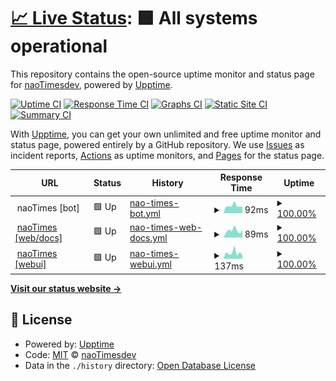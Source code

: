 # [📈 Live Status](https://panel.naoti.me): <!--live status--> **🟩 All systems operational**

This repository contains the open-source uptime monitor and status page for [naoTimesdev](https://naoti.me), powered by [Upptime](https://github.com/upptime/upptime).

[![Uptime CI](https://github.com/naoTimesdev/status/workflows/Uptime%20CI/badge.svg)](https://github.com/naoTimesdev/status/actions?query=workflow%3A%22Uptime+CI%22)
[![Response Time CI](https://github.com/naoTimesdev/status/workflows/Response%20Time%20CI/badge.svg)](https://github.com/naoTimesdev/status/actions?query=workflow%3A%22Response+Time+CI%22)
[![Graphs CI](https://github.com/naoTimesdev/status/workflows/Graphs%20CI/badge.svg)](https://github.com/naoTimesdev/status/actions?query=workflow%3A%22Graphs+CI%22)
[![Static Site CI](https://github.com/naoTimesdev/status/workflows/Static%20Site%20CI/badge.svg)](https://github.com/naoTimesdev/status/actions?query=workflow%3A%22Static+Site+CI%22)
[![Summary CI](https://github.com/naoTimesdev/status/workflows/Summary%20CI/badge.svg)](https://github.com/naoTimesdev/status/actions?query=workflow%3A%22Summary+CI%22)

With [Upptime](https://upptime.js.org), you can get your own unlimited and free uptime monitor and status page, powered entirely by a GitHub repository. We use [Issues](https://github.com/naoTimesdev/status/issues) as incident reports, [Actions](https://github.com/naoTimesdev/status/actions) as uptime monitors, and [Pages](https://panel.naoti.me) for the status page.

<!--start: status pages-->
<!-- This summary is generated by Upptime (https://github.com/upptime/upptime) -->
<!-- Do not edit this manually, your changes will be overwritten -->
<!-- prettier-ignore -->
| URL | Status | History | Response Time | Uptime |
| --- | ------ | ------- | ------------- | ------ |
| <img alt="" src="https://naoti.me/img/favicon.ico" height="13"> naoTimes [bot] | 🟩 Up | [nao-times-bot.yml](https://github.com/naoTimesdev/status/commits/HEAD/history/nao-times-bot.yml) | <details><summary><img alt="Response time graph" src="./graphs/nao-times-bot/response-time-week.png" height="20"> 92ms</summary><br><a href="https://status.naoti.me/history/nao-times-bot"><img alt="Response time 1360" src="https://img.shields.io/endpoint?url=https%3A%2F%2Fraw.githubusercontent.com%2FnaoTimesdev%2Fstatus%2FHEAD%2Fapi%2Fnao-times-bot%2Fresponse-time.json"></a><br><a href="https://status.naoti.me/history/nao-times-bot"><img alt="24-hour response time 82" src="https://img.shields.io/endpoint?url=https%3A%2F%2Fraw.githubusercontent.com%2FnaoTimesdev%2Fstatus%2FHEAD%2Fapi%2Fnao-times-bot%2Fresponse-time-day.json"></a><br><a href="https://status.naoti.me/history/nao-times-bot"><img alt="7-day response time 92" src="https://img.shields.io/endpoint?url=https%3A%2F%2Fraw.githubusercontent.com%2FnaoTimesdev%2Fstatus%2FHEAD%2Fapi%2Fnao-times-bot%2Fresponse-time-week.json"></a><br><a href="https://status.naoti.me/history/nao-times-bot"><img alt="30-day response time 92" src="https://img.shields.io/endpoint?url=https%3A%2F%2Fraw.githubusercontent.com%2FnaoTimesdev%2Fstatus%2FHEAD%2Fapi%2Fnao-times-bot%2Fresponse-time-month.json"></a><br><a href="https://status.naoti.me/history/nao-times-bot"><img alt="1-year response time 1360" src="https://img.shields.io/endpoint?url=https%3A%2F%2Fraw.githubusercontent.com%2FnaoTimesdev%2Fstatus%2FHEAD%2Fapi%2Fnao-times-bot%2Fresponse-time-year.json"></a></details> | <details><summary><a href="https://status.naoti.me/history/nao-times-bot">100.00%</a></summary><a href="https://status.naoti.me/history/nao-times-bot"><img alt="All-time uptime 99.96%" src="https://img.shields.io/endpoint?url=https%3A%2F%2Fraw.githubusercontent.com%2FnaoTimesdev%2Fstatus%2FHEAD%2Fapi%2Fnao-times-bot%2Fuptime.json"></a><br><a href="https://status.naoti.me/history/nao-times-bot"><img alt="24-hour uptime 100.00%" src="https://img.shields.io/endpoint?url=https%3A%2F%2Fraw.githubusercontent.com%2FnaoTimesdev%2Fstatus%2FHEAD%2Fapi%2Fnao-times-bot%2Fuptime-day.json"></a><br><a href="https://status.naoti.me/history/nao-times-bot"><img alt="7-day uptime 100.00%" src="https://img.shields.io/endpoint?url=https%3A%2F%2Fraw.githubusercontent.com%2FnaoTimesdev%2Fstatus%2FHEAD%2Fapi%2Fnao-times-bot%2Fuptime-week.json"></a><br><a href="https://status.naoti.me/history/nao-times-bot"><img alt="30-day uptime 100.00%" src="https://img.shields.io/endpoint?url=https%3A%2F%2Fraw.githubusercontent.com%2FnaoTimesdev%2Fstatus%2FHEAD%2Fapi%2Fnao-times-bot%2Fuptime-month.json"></a><br><a href="https://status.naoti.me/history/nao-times-bot"><img alt="1-year uptime 99.96%" src="https://img.shields.io/endpoint?url=https%3A%2F%2Fraw.githubusercontent.com%2FnaoTimesdev%2Fstatus%2FHEAD%2Fapi%2Fnao-times-bot%2Fuptime-year.json"></a></details>
| <img alt="" src="https://naoti.me/img/favicon.ico" height="13"> [naoTimes [web/docs]](https://naoti.me/) | 🟩 Up | [nao-times-web-docs.yml](https://github.com/naoTimesdev/status/commits/HEAD/history/nao-times-web-docs.yml) | <details><summary><img alt="Response time graph" src="./graphs/nao-times-web-docs/response-time-week.png" height="20"> 89ms</summary><br><a href="https://status.naoti.me/history/nao-times-web-docs"><img alt="Response time 118" src="https://img.shields.io/endpoint?url=https%3A%2F%2Fraw.githubusercontent.com%2FnaoTimesdev%2Fstatus%2FHEAD%2Fapi%2Fnao-times-web-docs%2Fresponse-time.json"></a><br><a href="https://status.naoti.me/history/nao-times-web-docs"><img alt="24-hour response time 100" src="https://img.shields.io/endpoint?url=https%3A%2F%2Fraw.githubusercontent.com%2FnaoTimesdev%2Fstatus%2FHEAD%2Fapi%2Fnao-times-web-docs%2Fresponse-time-day.json"></a><br><a href="https://status.naoti.me/history/nao-times-web-docs"><img alt="7-day response time 89" src="https://img.shields.io/endpoint?url=https%3A%2F%2Fraw.githubusercontent.com%2FnaoTimesdev%2Fstatus%2FHEAD%2Fapi%2Fnao-times-web-docs%2Fresponse-time-week.json"></a><br><a href="https://status.naoti.me/history/nao-times-web-docs"><img alt="30-day response time 118" src="https://img.shields.io/endpoint?url=https%3A%2F%2Fraw.githubusercontent.com%2FnaoTimesdev%2Fstatus%2FHEAD%2Fapi%2Fnao-times-web-docs%2Fresponse-time-month.json"></a><br><a href="https://status.naoti.me/history/nao-times-web-docs"><img alt="1-year response time 118" src="https://img.shields.io/endpoint?url=https%3A%2F%2Fraw.githubusercontent.com%2FnaoTimesdev%2Fstatus%2FHEAD%2Fapi%2Fnao-times-web-docs%2Fresponse-time-year.json"></a></details> | <details><summary><a href="https://status.naoti.me/history/nao-times-web-docs">100.00%</a></summary><a href="https://status.naoti.me/history/nao-times-web-docs"><img alt="All-time uptime 100.00%" src="https://img.shields.io/endpoint?url=https%3A%2F%2Fraw.githubusercontent.com%2FnaoTimesdev%2Fstatus%2FHEAD%2Fapi%2Fnao-times-web-docs%2Fuptime.json"></a><br><a href="https://status.naoti.me/history/nao-times-web-docs"><img alt="24-hour uptime 100.00%" src="https://img.shields.io/endpoint?url=https%3A%2F%2Fraw.githubusercontent.com%2FnaoTimesdev%2Fstatus%2FHEAD%2Fapi%2Fnao-times-web-docs%2Fuptime-day.json"></a><br><a href="https://status.naoti.me/history/nao-times-web-docs"><img alt="7-day uptime 100.00%" src="https://img.shields.io/endpoint?url=https%3A%2F%2Fraw.githubusercontent.com%2FnaoTimesdev%2Fstatus%2FHEAD%2Fapi%2Fnao-times-web-docs%2Fuptime-week.json"></a><br><a href="https://status.naoti.me/history/nao-times-web-docs"><img alt="30-day uptime 100.00%" src="https://img.shields.io/endpoint?url=https%3A%2F%2Fraw.githubusercontent.com%2FnaoTimesdev%2Fstatus%2FHEAD%2Fapi%2Fnao-times-web-docs%2Fuptime-month.json"></a><br><a href="https://status.naoti.me/history/nao-times-web-docs"><img alt="1-year uptime 100.00%" src="https://img.shields.io/endpoint?url=https%3A%2F%2Fraw.githubusercontent.com%2FnaoTimesdev%2Fstatus%2FHEAD%2Fapi%2Fnao-times-web-docs%2Fuptime-year.json"></a></details>
| <img alt="" src="https://naoti.me/img/favicon.ico" height="13"> [naoTimes [webui]](https://panel.naoti.me/) | 🟩 Up | [nao-times-webui.yml](https://github.com/naoTimesdev/status/commits/HEAD/history/nao-times-webui.yml) | <details><summary><img alt="Response time graph" src="./graphs/nao-times-webui/response-time-week.png" height="20"> 137ms</summary><br><a href="https://status.naoti.me/history/nao-times-webui"><img alt="Response time 147" src="https://img.shields.io/endpoint?url=https%3A%2F%2Fraw.githubusercontent.com%2FnaoTimesdev%2Fstatus%2FHEAD%2Fapi%2Fnao-times-webui%2Fresponse-time.json"></a><br><a href="https://status.naoti.me/history/nao-times-webui"><img alt="24-hour response time 85" src="https://img.shields.io/endpoint?url=https%3A%2F%2Fraw.githubusercontent.com%2FnaoTimesdev%2Fstatus%2FHEAD%2Fapi%2Fnao-times-webui%2Fresponse-time-day.json"></a><br><a href="https://status.naoti.me/history/nao-times-webui"><img alt="7-day response time 137" src="https://img.shields.io/endpoint?url=https%3A%2F%2Fraw.githubusercontent.com%2FnaoTimesdev%2Fstatus%2FHEAD%2Fapi%2Fnao-times-webui%2Fresponse-time-week.json"></a><br><a href="https://status.naoti.me/history/nao-times-webui"><img alt="30-day response time 139" src="https://img.shields.io/endpoint?url=https%3A%2F%2Fraw.githubusercontent.com%2FnaoTimesdev%2Fstatus%2FHEAD%2Fapi%2Fnao-times-webui%2Fresponse-time-month.json"></a><br><a href="https://status.naoti.me/history/nao-times-webui"><img alt="1-year response time 147" src="https://img.shields.io/endpoint?url=https%3A%2F%2Fraw.githubusercontent.com%2FnaoTimesdev%2Fstatus%2FHEAD%2Fapi%2Fnao-times-webui%2Fresponse-time-year.json"></a></details> | <details><summary><a href="https://status.naoti.me/history/nao-times-webui">100.00%</a></summary><a href="https://status.naoti.me/history/nao-times-webui"><img alt="All-time uptime 100.00%" src="https://img.shields.io/endpoint?url=https%3A%2F%2Fraw.githubusercontent.com%2FnaoTimesdev%2Fstatus%2FHEAD%2Fapi%2Fnao-times-webui%2Fuptime.json"></a><br><a href="https://status.naoti.me/history/nao-times-webui"><img alt="24-hour uptime 100.00%" src="https://img.shields.io/endpoint?url=https%3A%2F%2Fraw.githubusercontent.com%2FnaoTimesdev%2Fstatus%2FHEAD%2Fapi%2Fnao-times-webui%2Fuptime-day.json"></a><br><a href="https://status.naoti.me/history/nao-times-webui"><img alt="7-day uptime 100.00%" src="https://img.shields.io/endpoint?url=https%3A%2F%2Fraw.githubusercontent.com%2FnaoTimesdev%2Fstatus%2FHEAD%2Fapi%2Fnao-times-webui%2Fuptime-week.json"></a><br><a href="https://status.naoti.me/history/nao-times-webui"><img alt="30-day uptime 100.00%" src="https://img.shields.io/endpoint?url=https%3A%2F%2Fraw.githubusercontent.com%2FnaoTimesdev%2Fstatus%2FHEAD%2Fapi%2Fnao-times-webui%2Fuptime-month.json"></a><br><a href="https://status.naoti.me/history/nao-times-webui"><img alt="1-year uptime 100.00%" src="https://img.shields.io/endpoint?url=https%3A%2F%2Fraw.githubusercontent.com%2FnaoTimesdev%2Fstatus%2FHEAD%2Fapi%2Fnao-times-webui%2Fuptime-year.json"></a></details>

<!--end: status pages-->

[**Visit our status website →**](https://panel.naoti.me)

## 📄 License

- Powered by: [Upptime](https://github.com/upptime/upptime)
- Code: [MIT](./LICENSE) © [naoTimesdev](https://naoti.me)
- Data in the `./history` directory: [Open Database License](https://opendatacommons.org/licenses/odbl/1-0/)
